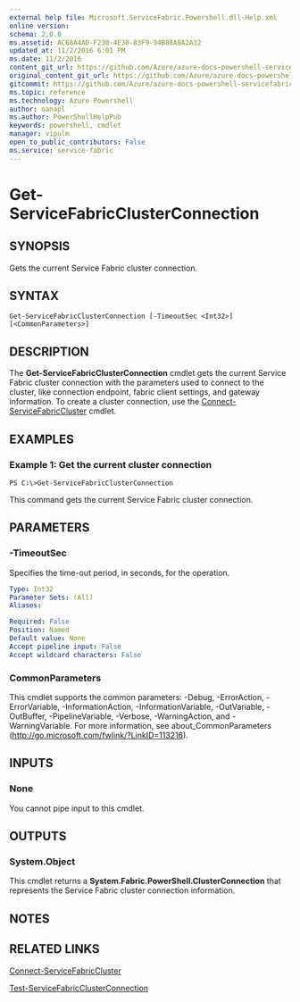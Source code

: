 ```yaml
---
external help file: Microsoft.ServiceFabric.Powershell.dll-Help.xml
online version:
schema: 2.0.0
ms.assetid: AC68A4AD-F230-4E30-83F9-94B88A8A2A32
updated_at: 11/2/2016 6:01 PM
ms.date: 11/2/2016
content_git_url: https://github.com/Azure/azure-docs-powershell-servicefabric/blob/live/Service-Fabric-cmdlets/ServiceFabric/vlatest/Get-ServiceFabricClusterConnection.md
original_content_git_url: https://github.com/Azure/azure-docs-powershell-servicefabric/blob/live/Service-Fabric-cmdlets/ServiceFabric/vlatest/Get-ServiceFabricClusterConnection.md
gitcommit: https://github.com/Azure/azure-docs-powershell-servicefabric/blob/a04d7fb81ddb4ca19a8c0101c71d7745ad5e082a/Service-Fabric-cmdlets/ServiceFabric/vlatest/Get-ServiceFabricClusterConnection.md
ms.topic: reference
ms.technology: Azure Powershell
author: oanapl
ms.author: PowerShellHelpPub
keywords: powershell, cmdlet
manager: vipulm
open_to_public_contributors: False
ms.service: service-fabric
---
```


# Get-ServiceFabricClusterConnection

## SYNOPSIS
Gets the current Service Fabric cluster connection.

## SYNTAX

```
Get-ServiceFabricClusterConnection [-TimeoutSec <Int32>] [<CommonParameters>]
```

## DESCRIPTION
The **Get-ServiceFabricClusterConnection** cmdlet gets the current Service Fabric cluster connection with the parameters used to connect to the cluster, like connection endpoint, fabric client settings, and gateway information.
To create a cluster connection, use the [Connect-ServiceFabricCluster](./Connect-ServiceFabricCluster.md) cmdlet.

## EXAMPLES

### Example 1: Get the current cluster connection
```
PS C:\>Get-ServiceFabricClusterConnection
```

This command gets the current Service Fabric cluster connection.

## PARAMETERS

### -TimeoutSec
Specifies the time-out period, in seconds, for the operation.

```yaml
Type: Int32
Parameter Sets: (All)
Aliases:

Required: False
Position: Named
Default value: None
Accept pipeline input: False
Accept wildcard characters: False
```

### CommonParameters
This cmdlet supports the common parameters: -Debug, -ErrorAction, -ErrorVariable, -InformationAction, -InformationVariable, -OutVariable, -OutBuffer, -PipelineVariable, -Verbose, -WarningAction, and -WarningVariable. For more information, see about_CommonParameters (http://go.microsoft.com/fwlink/?LinkID=113216).

## INPUTS

### None
You cannot pipe input to this cmdlet.

## OUTPUTS

### System.Object
This cmdlet returns a **System.Fabric.PowerShell.ClusterConnection** that represents the Service Fabric cluster connection information.

## NOTES

## RELATED LINKS

[Connect-ServiceFabricCluster](xref:ServiceFabric/vlatest/Connect-ServiceFabricCluster.md)

[Test-ServiceFabricClusterConnection](xref:ServiceFabric/vlatest/Test-ServiceFabricClusterConnection.md)
